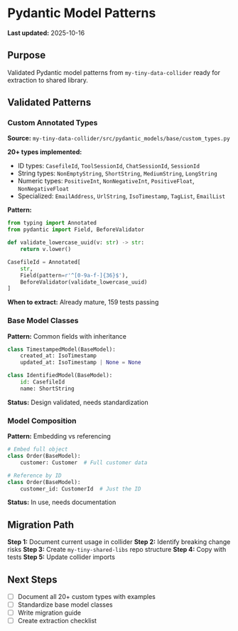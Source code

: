 # Pydantic Model Patterns

**Last updated:** 2025-10-16

## Purpose

Validated Pydantic model patterns from `my-tiny-data-collider` ready for extraction to shared library.

## Validated Patterns

### Custom Annotated Types

**Source:** `my-tiny-data-collider/src/pydantic_models/base/custom_types.py`

**20+ types implemented:**
- ID types: `CasefileId`, `ToolSessionId`, `ChatSessionId`, `SessionId`
- String types: `NonEmptyString`, `ShortString`, `MediumString`, `LongString`
- Numeric types: `PositiveInt`, `NonNegativeInt`, `PositiveFloat`, `NonNegativeFloat`
- Specialized: `EmailAddress`, `UrlString`, `IsoTimestamp`, `TagList`, `EmailList`

**Pattern:**
```python
from typing import Annotated
from pydantic import Field, BeforeValidator

def validate_lowercase_uuid(v: str) -> str:
    return v.lower()

CasefileId = Annotated[
    str,
    Field(pattern=r'^[0-9a-f-]{36}$'),
    BeforeValidator(validate_lowercase_uuid)
]
```

**When to extract:** Already mature, 159 tests passing

### Base Model Classes

**Pattern:** Common fields with inheritance
```python
class TimestampedModel(BaseModel):
    created_at: IsoTimestamp
    updated_at: IsoTimestamp | None = None

class IdentifiedModel(BaseModel):
    id: CasefileId
    name: ShortString
```

**Status:** Design validated, needs standardization

### Model Composition

**Pattern:** Embedding vs referencing
```python
# Embed full object
class Order(BaseModel):
    customer: Customer  # Full customer data

# Reference by ID
class Order(BaseModel):
    customer_id: CustomerId  # Just the ID
```

**Status:** In use, needs documentation

## Migration Path

**Step 1:** Document current usage in collider
**Step 2:** Identify breaking change risks
**Step 3:** Create `my-tiny-shared-libs` repo structure
**Step 4:** Copy with tests
**Step 5:** Update collider imports

## Next Steps

- [ ] Document all 20+ custom types with examples
- [ ] Standardize base model classes
- [ ] Write migration guide
- [ ] Create extraction checklist
